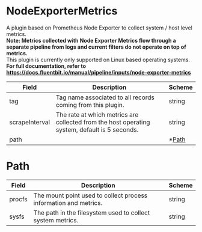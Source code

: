 # NodeExporterMetrics

A plugin based on Prometheus Node Exporter to collect system / host level metrics. <br /> **Note: Metrics collected with Node Exporter Metrics flow through a separate pipeline from logs and current filters do not operate on top of metrics.** <br /> This plugin is currently only supported on Linux based operating systems. <br /> **For full documentation, refer to https://docs.fluentbit.io/manual/pipeline/inputs/node-exporter-metrics**


| Field | Description | Scheme |
| ----- | ----------- | ------ |
| tag | Tag name associated to all records coming from this plugin. | string |
| scrapeInterval | The rate at which metrics are collected from the host operating system, default is 5 seconds. | string |
| path |  | *[Path](#path) |
# Path




| Field | Description | Scheme |
| ----- | ----------- | ------ |
| procfs | The mount point used to collect process information and metrics. | string |
| sysfs | The path in the filesystem used to collect system metrics. | string |
